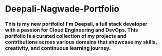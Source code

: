 # Deepali-Nagwade-Portfolio

### This is my  new portfolio! I'm Deepali, a full stack developer with a passion for Cloud Engineering and DevOps. This portfolio is a curated collection of my projects and contributions across various domains that showcase my skills, creativity, and continuous learning journey.
